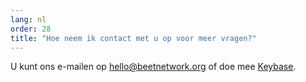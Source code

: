 ```yaml
---
lang: nl
order: 28
title: "Hoe neem ik contact met u op voor meer vragen?"
---
```


U kunt ons e-mailen op [hello@beetnetwork.org](mailto:hello@beetnetwork.org) of doe mee [Keybase](https://keybase.io/team/beet_network.public).
